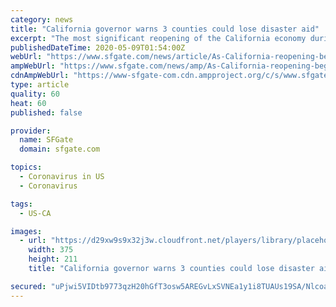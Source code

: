 ```yaml
---
category: news
title: "California governor warns 3 counties could lose disaster aid"
excerpt: "The most significant reopening of the California economy during the coronavirus pandemic started Friday with tens of thousands of businesses cleared to open with limitations and the governor expressing optimism residents may soon be able to eat in restaurants and shop in stores."
publishedDateTime: 2020-05-09T01:54:00Z
webUrl: "https://www.sfgate.com/news/article/As-California-reopening-begins-Newsom-says-15257932.php"
ampWebUrl: "https://www.sfgate.com/news/amp/As-California-reopening-begins-Newsom-says-15257932.php"
cdnAmpWebUrl: "https://www-sfgate-com.cdn.ampproject.org/c/s/www.sfgate.com/news/amp/As-California-reopening-begins-Newsom-says-15257932.php"
type: article
quality: 60
heat: 60
published: false

provider:
  name: SFGate
  domain: sfgate.com

topics:
  - Coronavirus in US
  - Coronavirus

tags:
  - US-CA

images:
  - url: "https://d29xw9s9x32j3w.cloudfront.net/players/library/placeholder.png"
    width: 375
    height: 211
    title: "California governor warns 3 counties could lose disaster aid"

secured: "uPjwi5VIDtb9773qzH20hGfT3osw5AREGvLxSVNEa1y1i8TUAUs19SA/NlcoanckTWJFlJCpSwqBU5TMgHqf3eDA8Vi+BoINFR2gB0AuH47EvHequ+8cDf8/LhG2tSdmvO+UVE5KoFEitfpCZey4LiNB/YTYsTWxDq6ZkhtYY0foapmmG4+tvBhHsLtQSBIEiYftI32MRJ1lwQSWXljcQqKF8S3ojXKq7Nhi207T3eZHYvMv5icq9+z0qxLc+dbFH9vS7a7QTXnkp+xT/0vOXuivEBzYolqwK7Xgn9of51/OAUBzEfa+whgu9xA3rRunACBgwS37Tr6CLTfhhTfRI6IayGpVZuYVHaaJealzbZMdaRMTSFo3ul/PwDsvjHoPSSOzG60u9HG3n9l8cFYfjLysmq/K4Oz9mGpdeUNV5wHFGpsNEvUGrsrF+EGPu2TpcS4866dknd+WxDBaAsByXdWBmJYNfOpYlQj95siapf0=;hcXcCaj6RO3Ff4FJAdjF9g=="
---
```


